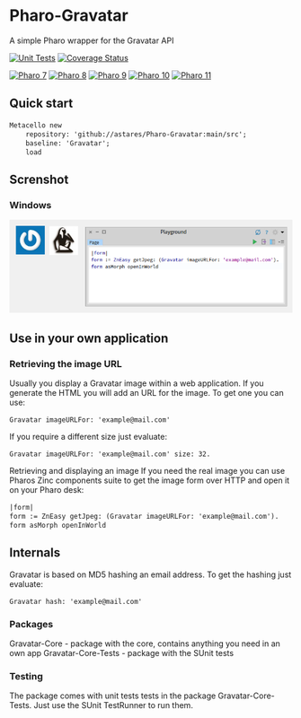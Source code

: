 # Pharo-Gravatar
A simple Pharo wrapper for the Gravatar API

[![Unit Tests](https://github.com/astares/Pharo-Gravatar/workflows/Unit%20Tests/badge.svg?branch=main)](https://github.com/astares/Pharo-Gravatar/actions?query=workflow%3AUnit%20Tests)
[![Coverage Status](https://codecov.io/github/astares/Pharo-Gravatar/coverage.svg?branch=main)](https://codecov.io/gh/astares/Pharo-Gravatar/branch/main)

[![Pharo 7](https://img.shields.io/badge/Pharo-7.0-%23aac9ff.svg)](https://pharo.org/download)
[![Pharo 8](https://img.shields.io/badge/Pharo-8.0-%23aac9ff.svg)](https://pharo.org/download)
[![Pharo 9](https://img.shields.io/badge/Pharo-9.0-%23aac9ff.svg)](https://pharo.org/download)
[![Pharo 10](https://img.shields.io/badge/Pharo-10-%23aac9ff.svg)](https://pharo.org/download)
[![Pharo 11](https://img.shields.io/badge/Pharo-11-%23aac9ff.svg)](https://pharo.org/download)

## Quick start

```Smalltalk
Metacello new 
    repository: 'github://astares/Pharo-Gravatar:main/src';
    baseline: 'Gravatar';
    load
```

## Screnshot

### Windows
![alt text](doc/gravatar.png "Screenshot")

## Use in your own application

### Retrieving the image URL
Usually you display a Gravatar image within a web application. If you generate the HTML you will add an URL for the image. To get one you can use:

```Smalltalk
Gravatar imageURLFor: 'example@mail.com'
```

If you require a different size just evaluate:

```Smalltalk
Gravatar imageURLFor: 'example@mail.com' size: 32.
```

Retrieving and displaying an image
If you need the real image you can use Pharos Zinc components suite to get the image form over HTTP and open it on your Pharo desk:

```Smalltalk
|form|
form := ZnEasy getJpeg: (Gravatar imageURLFor: 'example@mail.com').
form asMorph openInWorld
```

## Internals

Gravatar is based on MD5 hashing an email address. To get the hashing just evaluate:

```Smalltalk
Gravatar hash: 'example@mail.com' 
```

### Packages

Gravatar-Core - package with the core, contains anything you need in an own app
Gravatar-Core-Tests - package with the SUnit tests

### Testing
The package comes with unit tests tests in the package Gravatar-Core-Tests. Just use the SUnit TestRunner to run them.
